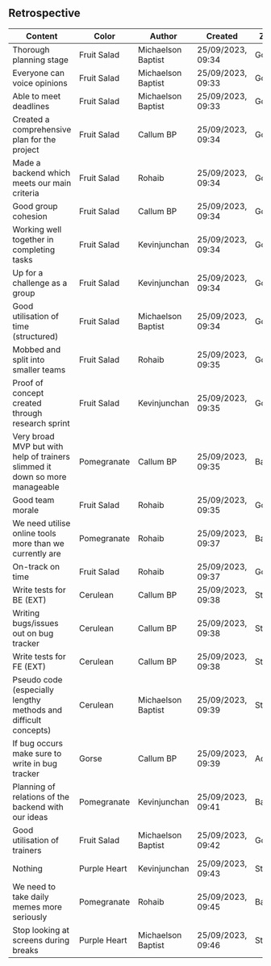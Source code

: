 ## Retrospective

| Content                                                                       | Color          | Author               | Created             | Zone      |
| ----------------------------------------------------------------------------- | -------------- | -------------------- | ------------------- | --------- |
| Thorough planning stage                                                       | Fruit Salad    | Michaelson Baptist   | 25/09/2023, 09:34   | Good      |
| Everyone can voice opinions                                                   | Fruit Salad    | Michaelson Baptist   | 25/09/2023, 09:33   | Good      |
| Able to meet deadlines                                                        | Fruit Salad    | Michaelson Baptist   | 25/09/2023, 09:33   | Good      |
| Created a comprehensive plan for the project                                  | Fruit Salad    | Callum BP            | 25/09/2023, 09:34   | Good      |
| Made a backend which meets our main criteria                                  | Fruit Salad    | Rohaib               | 25/09/2023, 09:34   | Good      |
| Good group cohesion                                                           | Fruit Salad    | Callum BP            | 25/09/2023, 09:34   | Good      |
| Working well together in completing tasks                                     | Fruit Salad    | Kevinjunchan         | 25/09/2023, 09:34   | Good      |
| Up for a challenge as a group                                                 | Fruit Salad    | Kevinjunchan         | 25/09/2023, 09:34   | Good      |
| Good utilisation of time (structured)                                         | Fruit Salad    | Michaelson Baptist   | 25/09/2023, 09:34   | Good      |
| Mobbed and split into smaller teams                                           | Fruit Salad    | Rohaib               | 25/09/2023, 09:35   | Good      |
| Proof of concept created through research sprint                              | Fruit Salad    | Kevinjunchan         | 25/09/2023, 09:35   | Good      |
| Very broad MVP but with help of trainers slimmed it down so more manageable   | Pomegranate    | Callum BP            | 25/09/2023, 09:35   | Bad       |
| Good team morale                                                              | Fruit Salad    | Rohaib               | 25/09/2023, 09:35   | Good      |
| We need utilise online tools more than we currently are                       | Pomegranate    | Rohaib               | 25/09/2023, 09:37   | Bad       |
| On-track on time                                                              | Fruit Salad    | Rohaib               | 25/09/2023, 09:37   | Good      |
| Write tests for BE (EXT)                                                      | Cerulean       | Callum BP            | 25/09/2023, 09:38   | Start     |
| Writing bugs/issues out on bug tracker                                        | Cerulean       | Callum BP            | 25/09/2023, 09:38   | Start     |
| Write tests for FE (EXT)                                                      | Cerulean       | Callum BP            | 25/09/2023, 09:38   | Start     |
| Pseudo code (especially lengthy methods and difficult concepts)               | Cerulean       | Michaelson Baptist   | 25/09/2023, 09:39   | Start     |
| If bug occurs make sure to write in bug tracker                               | Gorse          | Callum BP            | 25/09/2023, 09:39   | Actions   |
| Planning of relations of the backend with our ideas                           | Pomegranate    | Kevinjunchan         | 25/09/2023, 09:41   | Bad       |
| Good utilisation of trainers                                                  | Fruit Salad    | Michaelson Baptist   | 25/09/2023, 09:42   | Good      |
| Nothing                                                                       | Purple Heart   | Kevinjunchan         | 25/09/2023, 09:43   | Stop      |
| We need to take daily memes more seriously                                    | Pomegranate    | Rohaib               | 25/09/2023, 09:45   | Bad       |
| Stop looking at screens during breaks                                         | Purple Heart   | Michaelson Baptist   | 25/09/2023, 09:46   | Stop      |